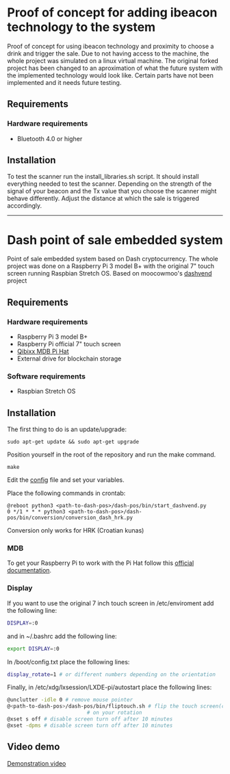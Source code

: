 # Proof of concept for adding ibeacon technology to the system
Proof of concept for using ibeacon technology and proximity to choose a drink and trigger the sale. Due to not having access to the machine, the whole project was simulated on a linux virtual machine. The original forked project has been changed to an aproximation of what the future system with the implemented technology would look like. Certain parts have not been implemented and it needs future testing.

## Requirements
### Hardware requirements
- Bluetooth 4.0 or higher

## Installation
To test the scanner run the install_libraries.sh script. It should install everything needed to test the scanner. Depending on the strength of the signal of your beacon and the Tx value that you choose the scanner might behave differently. Adjust the distance at which the sale is triggered accordingly.

----------------------------------------------------------------------------------------------------------------------------------------

# Dash point of sale embedded system
Point of sale embedded system based on Dash cryptocurrency. The whole project was done on a Raspberry Pi 3 model B+ with the original 7" touch screen running Raspbian Stretch OS. Based on moocowmoo's [dashvend](https://github.com/moocowmoo/dashvend) project

## Requirements
### Hardware requirements
- Raspberry Pi 3 model B+
- Raspberry Pi official 7" touch screen
- [Qibixx MDB Pi Hat](https://www.qibixx.com/en/products/mdb-pi-hat-interface/)
- External drive for blockchain storage
### Software requirements
- Raspbian Stretch OS

## Installation
The first thing to do is an update/upgrade:
```
sudo apt-get update && sudo apt-get upgrade
```
Position yourself in the root of the repository and run the make command.
```
make
```
Edit the [config](./bin/dashvend/config.py.template) file and set your variables.

Place the following commands in crontab:
```
@reboot python3 <path-to-dash-pos>/dash-pos/bin/start_dashvend.py
0 */1 * * * python3 <path-to-dash-pos>/dash-pos/bin/conversion/conversion_dash_hrk.py
```
Conversion only works for HRK (Croatian kunas)

### MDB
To get your Raspberry Pi to work with the Pi Hat follow this [official documentation](https://docs.qibixx.com/qibixx-documentation/pi-and-uarts).

### Display
If you want to use the original 7 inch touch screen in /etc/enviroment add the following line:
```bash
DISPLAY=:0
```
and in ~/.bashrc add the following line:
```bash
export DISPLAY=:0
```
In /boot/config.txt place the following lines:
```bash
display_rotate=1 # or different numbers depending on the orientation
```
Finally, in /etc/xdg/lxsession/LXDE-pi/autostart place the following lines:
```bash
@unclutter -idle 0 # remove mouse pointer
@<path-to-dash-pos>/dash-pos/bin/fliptouch.sh # flip the touch screen(change the script depending
					      # on your rotation
@xset s off # disable screen turn off after 10 minutes
@xset -dpms # disable screen turn off after 10 minutes
```

## Video demo
[Demonstration video](https://youtu.be/A7MZlR-G4GU)
